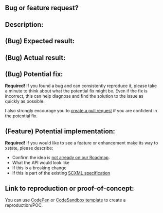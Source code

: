 ## Bug or feature request?

## Description:

## (Bug) Expected result:

## (Bug) Actual result:

## (Bug) Potential fix:

**Required!** If you found a bug and can consistently reproduce it, please take a minute to think about what the potential fix might be.
Even if the fix is incorrect, this can help diagnose and find the solution to the issue as quickly as possible.

I also strongly encourage you to [create a pull request](https://github.com/davidkpiano/xstate/pulls) if you are confident in the potential fix.

## (Feature) Potential implementation:

**Required!** If you would like to see a feature or enhancement make its way to xstate, please describe:

- Confirm the idea is [not already on our Roadmap](https://github.com/davidkpiano/xstate/discussions/742).
- What the API would look like
- If this is a breaking change
- If this is part of the existing [SCXML specification](https://www.w3.org/TR/scxml/)

## Link to reproduction or proof-of-concept:

You can use [CodePen](codepen.io) or [CodeSandbox template](https://codesandbox.io/s/6dsws) to create a reproduction/POC.
